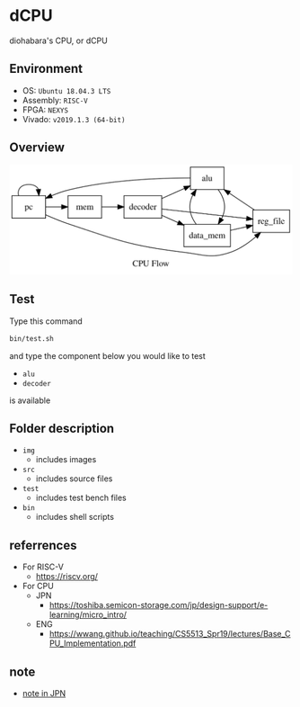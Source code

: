 # dCPU

diohabara's CPU, or dCPU

## Environment

- OS: `Ubuntu 18.04.3 LTS`
- Assembly: `RISC-V`
- FPGA: `NEXYS`
- Vivado:  `v2019.1.3 (64-bit)`

## Overview

![CPU](img/cpu.dot.svg)

## Test

Type this command

```sh
bin/test.sh
```

and type the component below you would like to test

- `alu`
- `decoder`

is available

## Folder description

- `img`
  - includes images
- `src`
  - includes source files
- `test`
  - includes test bench files
- `bin`
  - includes shell scripts

## referrences

- For RISC-V
  - <https://riscv.org/>
- For CPU
  - JPN
    - <https://toshiba.semicon-storage.com/jp/design-support/e-learning/micro_intro/>
  - ENG
    - <https://wwang.github.io/teaching/CS5513_Spr19/lectures/Base_CPU_Implementation.pdf>

## note

- [note in JPN](https://hackmd.io/_mzHwoncRbicxOlpW_OqbQ)
